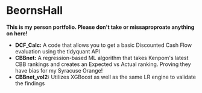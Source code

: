 # BeornsHall
**This is my person portfolio. Please don't take or missaproproate anything on here!**
  
- **DCF_Calc:** A code that allows you to get a basic Discounted Cash Flow evaluation using the tidyquant API
- **CBBnet:** A regression-based ML algorithm that takes Kenpom's latest CBB rankings and creates an Expected vs Actual ranking. Proving they have bias for my Syracuse Orange!
- **CBBnet_vol2:** Utilizes XGBoost as well as the same LR engine to validate the findings
